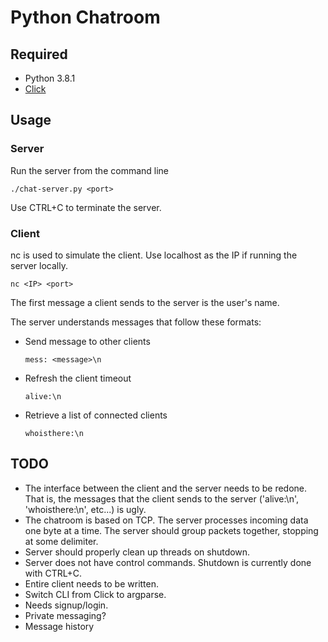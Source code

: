 # Python Chatroom

## Required
* Python 3.8.1
* [Click](https://click.palletsprojects.com/en/7.x/)

## Usage
### Server
Run the server from the command line

    ./chat-server.py <port>
    
Use CTRL+C to terminate the server.

### Client
nc is used to simulate the client. Use localhost as the IP if running the server locally.

    nc <IP> <port>

The first message a client sends to the server is the user's name.

The server understands messages that follow these formats:

* Send message to other clients
      
      mess: <message>\n

* Refresh the client timeout

      alive:\n

* Retrieve a list of connected clients

      whoisthere:\n

## TODO
* The interface between the client and the server needs to be redone. That is, the messages that the client sends to the server ('alive:\n', 'whoisthere:\n', etc...) is ugly.
* The chatroom is based on TCP. The server processes incoming data one byte at a time. The server should group packets together, stopping at some delimiter.
* Server should properly clean up threads on shutdown.
* Server does not have control commands. Shutdown is currently done with CTRL+C.
* Entire client needs to be written.
* Switch CLI from Click to argparse.
* Needs signup/login.
* Private messaging?
* Message history
